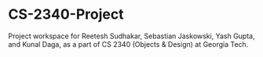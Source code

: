 # CS-2340-Project
Project workspace for Reetesh Sudhakar, Sebastian Jaskowski, Yash Gupta, and Kunal Daga, as a part of CS 2340 (Objects &amp; Design) at Georgia Tech.
